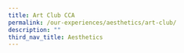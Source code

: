 ```yaml
---
title: Art Club CCA
permalink: /our-experiences/aesthetics/art-club/
description: ""
third_nav_title: Aesthetics
---
```

